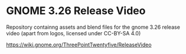 # GNOME 3.26 Release Video
Repository containng assets and blend files for the gnome 3.26 release video (apart from logos, licensed under CC-BY-SA 4.0)

https://wiki.gnome.org/ThreePointTwentyfive/ReleaseVideo
